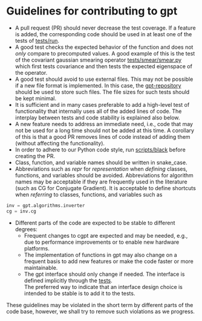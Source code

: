 # Guidelines for contributing to gpt
- A pull request (PR) should never decrease the test coverage.  If a feature is added, the corresponding code should be used in at least one of the tests of [tests/run](https://github.com/lehner/gpt/blob/master/tests/run).
- A good test checks the expected behavior of the function and does not *only* compare to precomputed values.  A good example of this is the test of the covariant gaussian smearing operator [tests/smear/smear.py](https://github.com/lehner/gpt/blob/master/tests/create/smear.py) which first tests covariance and then tests the expected eigenspace of the operator.
- A good test should avoid to use external files.  This may not be possible if a new file format is implemented. 
  In this case, the [gpt-repository](https://github.com/lehner/gpt-repository) should be used to store such files.  The file sizes for such tests should be kept minimal.
- It is sufficient and in many cases preferable to add a high-level test of functionality that internally uses all of the added lines of code. 
  The interplay between tests and code stability is explained also below.
- A new feature needs to address an immediate need, i.e., code that may not be used for a long time should not be added at this time.  A corollary of this is that a good PR removes lines of code instead of adding them (without affecting the functionality).
- In order to adhere to our Python code style, run [scripts/black](https://github.com/lehner/gpt/blob/master/scripts/black) before creating the PR.
- Class, function, and variable names should be written in snake_case.
- Abbreviations such as *repr* for *representation* when *defining* classes, functions, and variables should be avoided.  Abbreviations for algorithm names may be acceptable if they are frequently used in the literature (such as CG for Conjugate Gradient).
  It is acceptable to define shortcuts when *referring* to classes, functions, and variables such as
```python
inv = gpt.algorithms.inverter
cg = inv.cg
```
- Different parts of the code are expected to be stable to different degrees:
  - Frequent changes to cgpt are expected and may be needed, e.g., due to performance improvements or to enable new hardware platforms.
  - The implementation of functions in gpt may also change on a frequent basis to add new features or make the code faster or more maintainable.
  - The gpt interface should only change if needed.  The interface is defined implicitly through the [tests](https://github.com/lehner/gpt/blob/master/tests).  
  The preferred way to indicate that an interface design choice is intended to be stable is to add it to the tests.

These guidelines may be violated in the short term by different parts of the code base, however, we shall try to remove such violations as we progress.
